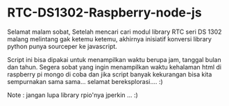 # RTC-DS1302-Raspberry-node-js

Selamat malam sobat,
Setelah mencari cari modul library RTC seri DS 1302 malang melintang gak ketemu ketemu, akhirnya inisiatif  konversi library python punya sourceper ke javascript.

Script ini bisa dipakai untuk menampilkan waktu berupa jam, tanggal bulan dan tahun. Segera sobat yang ingin  menampilkan  waktu kehalaman html di raspberry pi mongo di coba dan jika script banyak kekurangan bisa kita sempurnakan sama sama... selamat bereksplorasi....  :)

Note : jangan lupa library rpio'nya jperkin  ... :)
